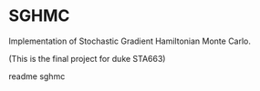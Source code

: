 # SGHMC
Implementation of Stochastic Gradient Hamiltonian Monte Carlo.

(This is the final project for duke STA663)

readme sghmc